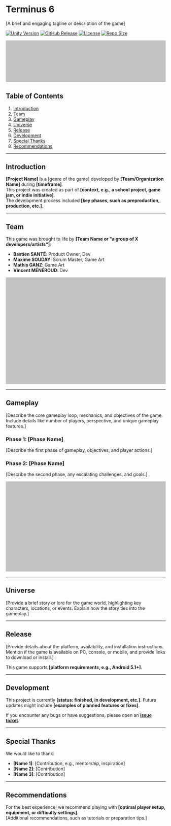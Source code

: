 
# Terminus 6

[A brief and engaging tagline or description of the game]

[![Unity Version](https://img.shields.io/badge/Unity-2022.3.47-blue?style=flat&logo=unity)](https://unity.com/)
[![GitHub Release](https://img.shields.io/github/v/release/Ecole-des-Nouvelles-Images/Unity-Template)](https://github.com/Ecole-des-Nouvelles-Images/Unity-Template/releases)
[![License](https://img.shields.io/github/license/Ecole-des-Nouvelles-Images/Unity-Template)](https://github.com/Ecole-des-Nouvelles-Images/Unity-Template/blob/main/LICENSE)
[![Repo Size](https://img.shields.io/github/repo-size/Ecole-des-Nouvelles-Images/Unity-Template?color=lightgrey)](https://github.com/Ecole-des-Nouvelles-Images/Unity-Template)

![Main Banner](https://github.com/Ecole-des-Nouvelles-Images/Unity-Template/blob/main/MetaData/main-banner.png)

## Table of Contents
1. [Introduction](#introduction)
2. [Team](#team)
3. [Gameplay](#gameplay)
4. [Universe](#universe)
5. [Release](#release)
6. [Development](#development)
7. [Special Thanks](#special-thanks)
8. [Recommendations](#recommendations)

---

## Introduction
**[Project Name]** is a [genre of the game] developed by **[Team/Organization Name]** during **[timeframe]**.  
This project was created as part of **[context, e.g., a school project, game jam, or indie initiative]**.  
The development process included **[key phases, such as preproduction, production, etc.]**.

---

## Team
This game was brought to life by **[Team Name or "a group of X developers/artists"]**:
- **Bastien SANTÉ**: Product Owner, Dev
- **Maxime SOUDAY**: Scrum Master, Game Art
- **Mathis GANZ**: Game Art
- **Vincent MÉNÉROUD**: Dev

![Team](https://github.com/Ecole-des-Nouvelles-Images/Unity-Template/blob/main/MetaData/team-photo.png)

---

## Gameplay
[Describe the core gameplay loop, mechanics, and objectives of the game. Include details like number of players, perspective, and unique gameplay features.]

### Phase 1: [Phase Name]
[Describe the first phase of gameplay, objectives, and player actions.]

### Phase 2: [Phase Name]
[Describe the second phase, any escalating challenges, and goals.]

![Gameplay Screenshot](https://github.com/Ecole-des-Nouvelles-Images/Unity-Template/blob/main/MetaData/gameplay-screenshot.png)

---

## Universe
[Provide a brief story or lore for the game world, highlighting key characters, locations, or events. Explain how the story ties into the gameplay.]

---

## Release
[Provide details about the platform, availability, and installation instructions. Mention if the game is available on PC, console, or mobile, and provide links to download or install.]

This game supports **[platform requirements, e.g., Android 5.1+]**.

---

## Development
This project is currently **[status: finished, in development, etc.]**. Future updates might include **[examples of planned features or fixes]**.  

If you encounter any bugs or have suggestions, please open an **[issue ticket](https://github.com/Ecole-des-Nouvelles-Images/Unity-Template/issues/new)**.

---

## Special Thanks
We would like to thank:
- **[Name 1]**: [Contribution, e.g., mentorship, inspiration]
- **[Name 2]**: [Contribution]
- **[Name 3]**: [Contribution]

---

## Recommendations
For the best experience, we recommend playing with **[optimal player setup, equipment, or difficulty settings]**.  
[Additional recommendations, such as tutorials or preparation tips.]
